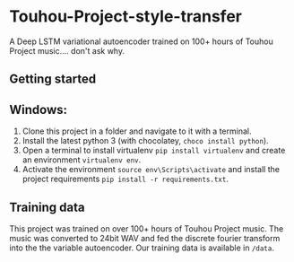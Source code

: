 # Touhou-Project-style-transfer
A Deep LSTM variational autoencoder trained on 100+ hours of Touhou Project music.... don't ask why.

## Getting started

## Windows:
1. Clone this project in a folder and navigate to it with a terminal.
2. Install the latest python 3 (with chocolatey, `choco install python`).
3. Open a terminal to install virtualenv `pip install virtualenv` and create an environment `virtualenv env`.
4. Activate the environment `source env\Scripts\activate` and install the project requirements `pip install -r requirements.txt`.

## Training data
This project was trained on over 100+ hours of Touhou Project music. The music was converted to 24bit WAV and fed the discrete fourier transform into the the variable autoencoder. Our training data is available in `/data`.
